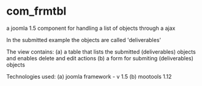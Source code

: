 com_frmtbl
==========

a joomla 1.5 component for handling a list of objects through a ajax


In the submitted example the objects are called 'deliverables' 

The view contains: 
(a) a table that lists the submitted (deliverables) objects and enables delete and edit actions 
(b) a form for submiting (deliverables) objects 

Technologies used: 
(a) joomla framework - v 1.5
(b) mootools 1.12 
